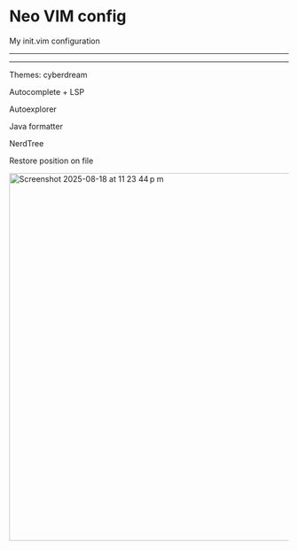 # Neo VIM config
 My init.vim configuration 

 ***
 ***

Themes: cyberdream

Autocomplete + LSP 

Autoexplorer

Java formatter

NerdTree

Restore position on file




<img width="1542" height="663" alt="Screenshot 2025-08-18 at 11 23 44 p m" src="https://github.com/user-attachments/assets/2cadd162-8061-4b19-ac76-9b50929b0786" />
